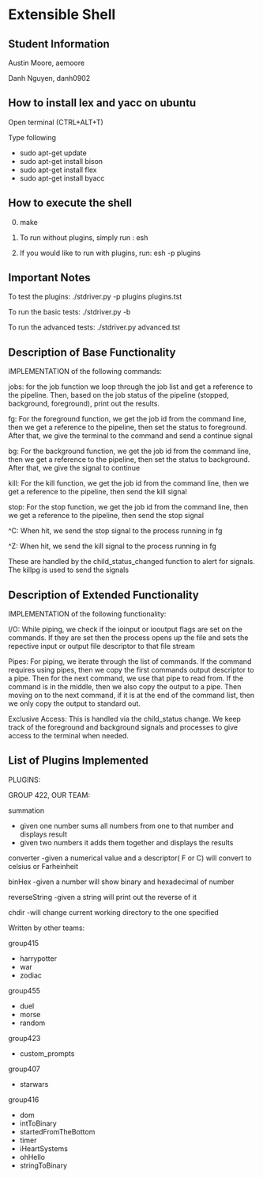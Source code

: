 Extensible Shell
=============

Student Information
-------------------
Austin Moore, aemoore

Danh Nguyen, danh0902

How to install lex and yacc on ubuntu
-------------------------------------
Open terminal (CTRL+ALT+T)

Type following
- sudo apt-get update
- sudo apt-get install bison
- sudo apt-get install flex
- sudo apt-get install byacc

How to execute the shell
------------------------
0. make

1. To run without plugins, simply run : esh

2. If you would like to run with plugins, run: esh -p plugins



Important Notes
---------------
To test the plugins:
./stdriver.py -p plugins plugins.tst

To run the basic tests:
./stdriver.py -b

To run the advanced tests:
./stdriver.py advanced.tst


Description of Base Functionality
---------------------------------
IMPLEMENTATION of the following commands:

jobs:
for the job function we loop through the job list and get a reference to the pipeline.
Then, based on the job status of the pipeline (stopped, background, foreground), print out the results.

fg:
For the foreground function, we get the job id from the command line, then we get a reference
to the pipeline, then set the status to foreground. After that, we give the terminal to the command
and send a continue signal

bg: 
For the background function, we get the job id from the command line, then we get a reference
to the pipeline, then set the status to background. After that, we give the signal to continue

kill: 
For the kill function, we get the job id from the command line, then we get a reference
to the pipeline, then send the kill signal

stop:
For the stop function, we get the job id from the command line, then we get a reference
to the pipeline, then send the stop signal

^C:
When hit, we send the stop signal to the process running in fg

^Z: 
When hit, we send the kill signal to the process running in fg

These are handled by the child_status_changed function to alert for signals.
The killpg is used to send the signals



Description of Extended Functionality
-------------------------------------
IMPLEMENTATION of the following functionality:

I/O:
While piping, we check if the ioinput or iooutput flags are set on the commands.
If they are set then the process opens up the file and sets the repective input or output
file descriptor to that file stream

Pipes:
For piping, we iterate through the list of commands. If the command requires using pipes, then we copy the 
first commands output descriptor to a pipe. Then for the next command, we use that pipe to read from. If the command is in the 
middle, then we also copy the output to a pipe. Then moving on to the next command, if it is at the end of the command
list, then we only copy the output to standard out.

Exclusive Access:
This is handled via the child_status change. We keep track of the foreground and background signals and processes 
to give access to the terminal when needed. 




List of Plugins Implemented
---------------------------

PLUGINS:

GROUP 422, OUR TEAM:

summation
- given one number sums all numbers from one to that number and displays result
- given two numbers it adds them together and displays the results
	
converter
-given a numerical value and a descriptor( F or C) will convert to celsius or Farheinheit
	
binHex
-given a number will show binary and hexadecimal of number

reverseString
-given a string will print out the reverse of it

chdir
-will change current working directory to the one specified

Written by other teams:

group415
- harrypotter
- war
- zodiac

group455
- duel
- morse
- random

group423
- custom_prompts

group407
- starwars

group416
- dom
- intToBinary
- startedFromTheBottom
- timer
- iHeartSystems
- ohHello
- stringToBinary
